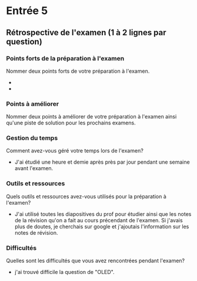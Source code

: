 # Entrée 5
## Rétrospective de l'examen (1 à 2 lignes par question)

### Points forts de la préparation à l'examen
Nommer deux points forts de votre préparation à l'examen. 

- 
-

### Points à améliorer
Nommer deux points à améliorer de votre préparation à l'examen ainsi qu'une piste de solution pour les prochains examens. 

### Gestion du temps
Comment avez-vous géré votre temps lors de l'examen?

- J'ai étudié une heure et demie après près par jour pendant une semaine avant l'examen. 

### Outils et ressources
Quels outils et ressources avez-vous utilisés pour la préparation à l'examen?

- J'ai utilisé toutes les diapositives du prof pour étudier ainsi que les notes de la révision qu'on a fait au cours précendant de l'examen. Si j'avais plus de doutes, je cherchais sur google et j'ajoutais l'information sur les notes de révision.

### Difficultés
Quelles sont les difficultés que vous avez rencontrées pendant l'examen?

- j'ai trouvé difficile la question de "OLED". 

